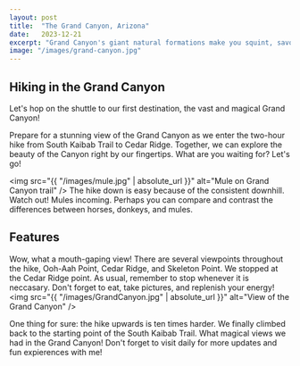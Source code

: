 ```yaml
---
layout: post
title:  "The Grand Canyon, Arizona"
date:   2023-12-21
excerpt: "Grand Canyon's giant natural formations make you squint, savor, and squeal with glee!"
image: "/images/grand-canyon.jpg"
---
```


## Hiking in the Grand Canyon
Let's hop on the shuttle to our first destination, the vast and magical Grand Canyon! 

Prepare for a stunning view of the Grand Canyon as we enter the two-hour hike from South Kaibab Trail to Cedar Ridge. 
Together, we can explore the beauty of the Canyon right by our fingertips. What are you waiting for? Let's go!

<span class="image left" style="max-width:400px"><img src="{{ "/images/mule.jpg" | absolute_url }}" alt="Mule on Grand Canyon trail" /></span>
The hike down is easy because of the consistent downhill. Watch out! Mules incoming. Perhaps you can compare and contrast the differences between horses, donkeys, and mules.

## Features
Wow, what a mouth-gaping view! There are several viewpoints throughout the hike, Ooh-Aah Point, Cedar Ridge, and Skeleton Point. We stopped at the Cedar Ridge point.
As usual, remember to stop whenever it is neccasary. Don't forget to eat, take pictures, and replenish your energy!
<span class="image left" style="max-width:400px"><img src="{{ "/images/GrandCanyon.jpg" | absolute_url }}" alt="View of the Grand Canyon" /></span>

One thing for sure: the hike upwards is ten times harder. We finally climbed back to the starting point of the South Kaibab Trail. What magical views we had in the Grand Canyon!
Don't forget to visit daily for more updates and fun expierences with me!
